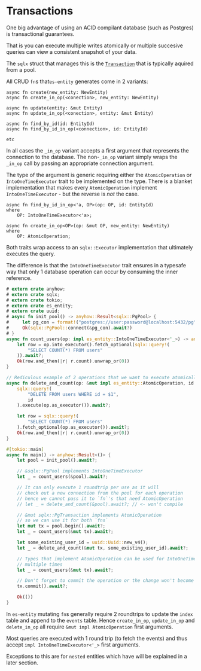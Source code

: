 # Transactions

One big advantage of using an ACID compilant database (such as Postgres) is transactional guarantees.

That is you can execute multiple writes atomically or multiple succesive queries can view a consistent snapshot of your data.

The `sqlx` struct that manages this is the [`Transaction`](https://docs.rs/sqlx/latest/sqlx/struct.Transaction.html) that is typically aquired from a pool.

All CRUD `fn`s that`es-entity` generates come in 2 variants:
```rust,ignore
async fn create(new_entity: NewEntity)
async fn create_in_op(<conection>, new_entity: NewEntity)

async fn update(entity: &mut Entity)
async fn update_in_op(<conection>, entity: &mut Entity)

async fn find_by_id(id: EntityId)
async fn find_by_id_in_op(<connection>, id: EntityId)

etc
```

In all cases the `_in_op` variant accepts a first argument that represents the connection to the database.
The non-`_in_op` variant simply wraps the `_in_op` call by passing an appropriate connection argument.

The type of the argument is generic requiring either the `AtomicOperation` or `IntoOneTimeExecutor` trait to be implemented on the type.
There is a blanket implementation that makes every `AtomicOperation` implement `IntoOneTimeExecutor` - but the reverse is _not_ the case.

```rust,ignore
async fn find_by_id_in_op<'a, OP>(op: OP, id: EntityId)
where
    OP: IntoOneTimeExecutor<'a>;

async fn create_in_op<OP>(op: &mut OP, new_entity: NewEntity)
where
    OP: AtomicOperation;
```

Both traits wrap access to an `sqlx::Executor` implementation that ultimately executes the query.

The difference is that the `IntoOneTimeExecutor` trait ensures in a typesafe way that only 1 database operation can occur by consuming the inner reference.

```rust
# extern crate anyhow;
# extern crate sqlx;
# extern crate tokio;
# extern crate es_entity;
# extern crate uuid;
# async fn init_pool() -> anyhow::Result<sqlx::PgPool> {
#     let pg_con = format!("postgres://user:password@localhost:5432/pg");
#     Ok(sqlx::PgPool::connect(&pg_con).await?)
# }
async fn count_users(op: impl es_entity::IntoOneTimeExecutor<'_>) -> anyhow::Result<i64> {
    let row = op.into_executor().fetch_optional(sqlx::query!(
        "SELECT COUNT(*) FROM users"
    )).await?;
    Ok(row.and_then(|r| r.count).unwrap_or(0))
}

// Rediculous example of 2 operations that we want to execute atomically
async fn delete_and_count(op: &mut impl es_entity::AtomicOperation, id: uuid::Uuid) -> anyhow::Result<i64> {
    sqlx::query!(
        "DELETE FROM users WHERE id = $1",
        id
    ).execute(op.as_executor()).await?;

    let row = sqlx::query!(
        "SELECT COUNT(*) FROM users"
    ).fetch_optional(op.as_executor()).await?;
    Ok(row.and_then(|r| r.count).unwrap_or(0))
}

#[tokio::main]
async fn main() -> anyhow::Result<()> {
    let pool = init_pool().await?;

    // &sqlx::PgPool implements IntoOneTimeExecutor
    let _ = count_users(&pool).await?;

    // It can only execute 1 roundtrip per use as it will
    // check out a new connection from the pool for each operation
    // hence we cannot pass it to `fn`'s that need AtomicOperation
    // let _ = delete_and_count(&pool).await?; // <- won't compile

    // &mut sqlx::PgTransaction implements AtomicOperation
    // so we can use it for both `fns`
    let mut tx = pool.begin().await?;
    let _ = count_users(&mut tx).await?;

    let some_existing_user_id = uuid::Uuid::new_v4();
    let _ = delete_and_count(&mut tx, some_existing_user_id).await?;

    // Types that implement AtomicOperation can be used for IntoOneTimeExecutor
    // multiple times
    let _ = count_users(&mut tx).await?;

    // Don't forget to commit the operation or the change won't become visible
    tx.commit().await?;

    Ok(())
}
```

In `es-entity` mutating `fn`s generally require 2 roundtrips to update the `index` table and append to the `events` table.
Hence `create_in_op`, `update_in_op` and `delete_in_op` all require `&mut impl AtomicOperation` first arguments.

Most queries are executed with 1 round trip (to fetch the events) and thus accept `impl IntoOneTimeExecutor<'_>` first arguments.

Exceptions to this are for `nested` entities which have will be explained in a later section.
